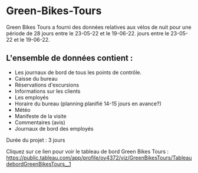 # Green-Bikes-Tours

Green Bikes Tours a fourni des données relatives aux vélos de nuit pour une période de 28 jours entre le 23-05-22 et le 19-06-22.
jours entre le 23-05-22 et le 19-06-22.

## L'ensemble de données contient :
- Les journaux de bord de tous les points de contrôle. 
- Caisse du bureau
- Réservations d'excursions 
- Informations sur les clients
- Les employés 
- Horaire du bureau (planning planifié 14-15 jours en avance?)
- Météo
- Manifeste de la visite 
- Commentaires (avis)
- Journaux de bord des employés

Durée du projet : 3 jours

Cliquez sur ce lien pour voir le tableau de bord Green Bikes Tours : https://public.tableau.com/app/profile/oy4372/viz/GreenBikesTours/TableaudebordGreenBikesTours__1
